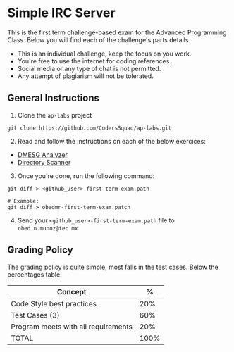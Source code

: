 Simple IRC Server
============================

This is the first term challenge-based exam for the Advanced Programming Class. Below you will find each of the challenge's parts details.

- This is an individual challenge, keep the focus on you work.
- You're free to use the internet for coding references.
- Social media or any type of chat is not permitted.
- Any attempt of plagiarism will not be tolerated.


General Instructions
--------------------

1. Clone the `ap-labs` project
```
git clone https://github.com/CodersSquad/ap-labs.git
```

2. Read and follow the instructions on each of the below exercices:
  - [DMESG Analyzer](./dmesg-analyzer.md)
  - [Directory Scanner](./directory-scanner.md)

3. Once you're done, run the following command:
```
git diff > <github_user>-first-term-exam.path

# Example:
git diff > obedmr-first-term-exam.patch
```

4. Send your `<github_user>-first-term-exam.path` file to `obed.n.munoz@tec.mx`


Grading Policy
--------------

The grading policy is quite simple, most falls in the test cases. Below the percentages table:


| Concept                             | %    |
|-------------------------------------|------|
| Code Style best practices           | 20%  |
| Test Cases (3)                      | 60%  |
| Program meets with all requirements | 20%  |
| TOTAL                               | 100% |